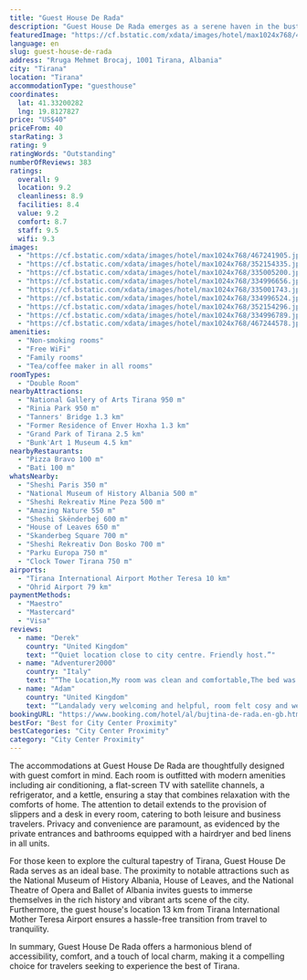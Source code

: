 ```yaml
---
title: "Guest House De Rada"
description: "Guest House De Rada emerges as a serene haven in the bustling city of Tirana, offering travelers a blend of comfort and convenience."
featuredImage: "https://cf.bstatic.com/xdata/images/hotel/max1024x768/467241905.jpg?k=f4d8de32812101e2f7dc6ec5756e5bcdfb72f0136dc69841327820d4806f4dea&o=&hp=1"
language: en
slug: guest-house-de-rada
address: "Rruga Mehmet Brocaj, 1001 Tirana, Albania"
city: "Tirana"
location: "Tirana"
accommodationType: "guesthouse"
coordinates:
  lat: 41.33200282
  lng: 19.8127827
price: "US$40"
priceFrom: 40
starRating: 3
rating: 9
ratingWords: "Outstanding"
numberOfReviews: 383
ratings:
  overall: 9
  location: 9.2
  cleanliness: 8.9
  facilities: 8.4
  value: 9.2
  comfort: 8.7
  staff: 9.5
  wifi: 9.3
images:
  - "https://cf.bstatic.com/xdata/images/hotel/max1024x768/467241905.jpg?k=f4d8de32812101e2f7dc6ec5756e5bcdfb72f0136dc69841327820d4806f4dea&o=&hp=1"
  - "https://cf.bstatic.com/xdata/images/hotel/max1024x768/352154335.jpg?k=68b18d66c303c6a8ed44a282cc32c124fca7a651cefdbae2ac09fe3ec4d10594&o=&hp=1"
  - "https://cf.bstatic.com/xdata/images/hotel/max1024x768/335005200.jpg?k=32d9e33b0c636d46dcbfd7506e9420d926f128e6005f8b05bb2c712cd503e556&o=&hp=1"
  - "https://cf.bstatic.com/xdata/images/hotel/max1024x768/334996656.jpg?k=37752c1bf27540726e93d616a3e137f093172b677c4f5564d3a4d78d0e020575&o=&hp=1"
  - "https://cf.bstatic.com/xdata/images/hotel/max1024x768/335001743.jpg?k=2734ac5049e19532173d428ffedebfbe1c687d7a7dce410de441477fa9066364&o=&hp=1"
  - "https://cf.bstatic.com/xdata/images/hotel/max1024x768/334996524.jpg?k=86310eb54e419f39f7e1aca19e0988d36902ceb7f9965899b8c2129aecb80d06&o=&hp=1"
  - "https://cf.bstatic.com/xdata/images/hotel/max1024x768/352154296.jpg?k=c6092cc2c2a3de1bda5c27407f10ec9c5d78d372203acbaab2045c7b8641cdd4&o=&hp=1"
  - "https://cf.bstatic.com/xdata/images/hotel/max1024x768/334996789.jpg?k=80c91386d6909ae854c80f70eec5fe834b01e704491272cf76b00ca3d15f84de&o=&hp=1"
  - "https://cf.bstatic.com/xdata/images/hotel/max1024x768/467244578.jpg?k=6beb615902c8d33bb8f8c3e8309ac965bbc09f8ca4684dd1caf475ca27d91612&o=&hp=1"
amenities:
  - "Non-smoking rooms"
  - "Free WiFi"
  - "Family rooms"
  - "Tea/coffee maker in all rooms"
roomTypes:
  - "Double Room"
nearbyAttractions:
  - "National Gallery of Arts Tirana 950 m"
  - "Rinia Park 950 m"
  - "Tanners' Bridge 1.3 km"
  - "Former Residence of Enver Hoxha 1.3 km"
  - "Grand Park of Tirana 2.5 km"
  - "Bunk'Art 1 Museum 4.5 km"
nearbyRestaurants:
  - "Pizza Bravo 100 m"
  - "Bati 100 m"
whatsNearby:
  - "Sheshi Paris 350 m"
  - "National Museum of History Albania 500 m"
  - "Sheshi Rekreativ Mine Peza 500 m"
  - "Amazing Nature 550 m"
  - "Sheshi Skënderbej 600 m"
  - "House of Leaves 650 m"
  - "Skanderbeg Square 700 m"
  - "Sheshi Rekreativ Don Bosko 700 m"
  - "Parku Europa 750 m"
  - "Clock Tower Tirana 750 m"
airports:
  - "Tirana International Airport Mother Teresa 10 km"
  - "Ohrid Airport 79 km"
paymentMethods:
  - "Maestro"
  - "Mastercard"
  - "Visa"
reviews:
  - name: "Derek"
    country: "United Kingdom"
    text: "“Quiet location close to city centre. Friendly host.”"
  - name: "Adventurer2000"
    country: "Italy"
    text: "“The Location,My room was clean and comfortable,The bed was comfortable”"
  - name: "Adam"
    country: "United Kingdom"
    text: "“Landalady very welcoming and helpful, room felt cosy and well equipped. Kettle and tea coffee provided. Quiet neighbourhood just 2 minutes from main street 5 min from main square.”"
bookingURL: "https://www.booking.com/hotel/al/bujtina-de-rada.en-gb.html?aid=8035640"
bestFor: "Best for City Center Proximity"
bestCategories: "City Center Proximity"
category: "City Center Proximity"
---
```


The accommodations at Guest House De Rada are thoughtfully designed with guest comfort in mind. Each room is outfitted with modern amenities including air conditioning, a flat-screen TV with satellite channels, a refrigerator, and a kettle, ensuring a stay that combines relaxation with the comforts of home. The attention to detail extends to the provision of slippers and a desk in every room, catering to both leisure and business travelers. Privacy and convenience are paramount, as evidenced by the private entrances and bathrooms equipped with a hairdryer and bed linens in all units.

For those keen to explore the cultural tapestry of Tirana, Guest House De Rada serves as an ideal base. The proximity to notable attractions such as the National Museum of History Albania, House of Leaves, and the National Theatre of Opera and Ballet of Albania invites guests to immerse themselves in the rich history and vibrant arts scene of the city. Furthermore, the guest house's location 13 km from Tirana International Mother Teresa Airport ensures a hassle-free transition from travel to tranquility.

In summary, Guest House De Rada offers a harmonious blend of accessibility, comfort, and a touch of local charm, making it a compelling choice for travelers seeking to experience the best of Tirana.